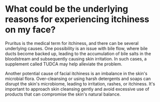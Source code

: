 # What could be the underlying reasons for experiencing itchiness on my face?

Pruritus is the medical term for itchiness, and there can be several underlying causes. One possibility is an issue with bile flow, where bile ducts become backed up, leading to the accumulation of bile salts in the bloodstream and subsequently causing skin irritation. In such cases, a supplement called TUDCA may help alleviate the problem.

Another potential cause of facial itchiness is an imbalance in the skin's microbial flora. Over-cleansing or using harsh detergents and soaps can disrupt the skin's microbiome, leading to irritation, rashes, or itchiness. It's important to approach skin cleansing gently and avoid excessive use of products that can compromise the skin's natural balance.